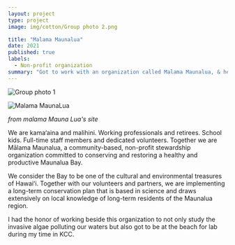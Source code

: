 ```yaml
---
layout: project
type: project
image: img/cotton/Group photo 2.png

title: "Malama Maunalua"
date: 2021
published: true
labels:
  - Non-profit organization
summary: "Got to work with an organization called Malama Maunalua, & helped them clean up MaunaLua Bay Park as well as study the invasive algae along the way"
---
```


![Group photo 1](https://github.com/RonanAndal/RonanAndal.github.io/assets/156995607/ab9f6ea5-00e0-4123-ac71-bfcdf44fc59c)

![Malama MaunaLua](https://github.com/RonanAndal/RonanAndal.github.io/assets/156995607/a748a3db-8e32-4afd-abf5-327b9f03bb21)

*from malama Mauna Lua's site*

We are kama‘aina and malihini. Working professionals and retirees. School kids. Full-time staff members and dedicated volunteers. Together we are Mālama Maunalua, a community-based, non-profit stewardship organization committed to conserving and restoring a healthy and productive Maunalua Bay.

We consider the Bay to be one of the cultural and environmental treasures of Hawaiʻi. Together with our volunteers and partners, we are implementing a long-term conservation plan that is based in science and draws extensively on local knowledge of long-term residents of the Maunalua region.

I had the honor of working beside this organization to not only study the invasive algae polluting our waters but also got to be at the beach for lab during my time in KCC.
